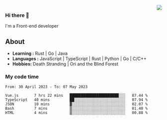 <img align='right' src="https://github-readme-stats.vercel.app/api?username=strugglebak&show_icons=true">

### Hi there 👋

I'm a Front-end developer

## About

-  **Learning :** Rust | Go | Java
-  **Languages :** JavaScript | TypeScript | Rust | Python | Go | C/C++
-  **Hobbies:** Death Stranding | Ori and the Blind Forest

### My code time

<!--START_SECTION:waka-->

```text
From: 30 April 2023 - To: 07 May 2023

Vue.js       7 hrs 22 mins   ██████████████████████░░░   87.44 %
TypeScript   40 mins         ██░░░░░░░░░░░░░░░░░░░░░░░   07.94 %
JSON         10 mins         ▓░░░░░░░░░░░░░░░░░░░░░░░░   02.07 %
Bash         7 mins          ▒░░░░░░░░░░░░░░░░░░░░░░░░   01.40 %
HTML         4 mins          ▒░░░░░░░░░░░░░░░░░░░░░░░░   00.88 %
```

<!--END_SECTION:waka-->

